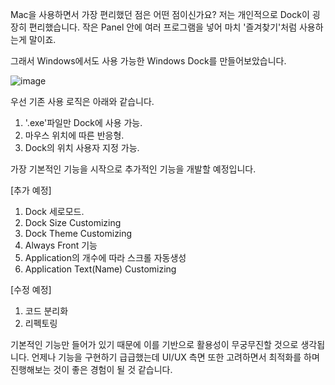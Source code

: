 Mac을 사용하면서 가장 편리했던 점은 어떤 점이신가요?
저는 개인적으로 Dock이 굉장히 편리했습니다. 작은 Panel 안에 여러 프로그램을 넣어 마치 '즐겨찾기'처럼 사용하는게 말이죠.

그래서 Windows에서도 사용 가능한 Windows Dock를 만들어보았습니다.

![image](https://github.com/hyunpap2r/WinDock/assets/91259577/db206ce2-dabc-4937-bd92-a63cedd56765)

우선 기존 사용 로직은 아래와 같습니다.

1. '.exe'파일만 Dock에 사용 가능.
2. 마우스 위치에 따른 반응형.
3. Dock의 위치 사용자 지정 가능.


가장 기본적인 기능을 시작으로 추가적인 기능을 개발할 예정입니다.

[추가 예정]
1. Dock 세로모드.
2. Dock Size Customizing
3. Dock Theme Customizing
4. Always Front 기능
5. Application의 개수에 따라 스크롤 자동생성
6. Application Text(Name) Customizing

[수정 예정]

1. 코드 분리화
2. 리펙토링


기본적인 기능만 들어가 있기 때문에 이를 기반으로 활용성이 무궁무진할 것으로 생각됩니다. 
언제나 기능을 구현하기 급급했는데 UI/UX 측면 또한 고려하면서 최적화를 하며 진행해보는 것이 좋은 경험이 될 것 같습니다.

